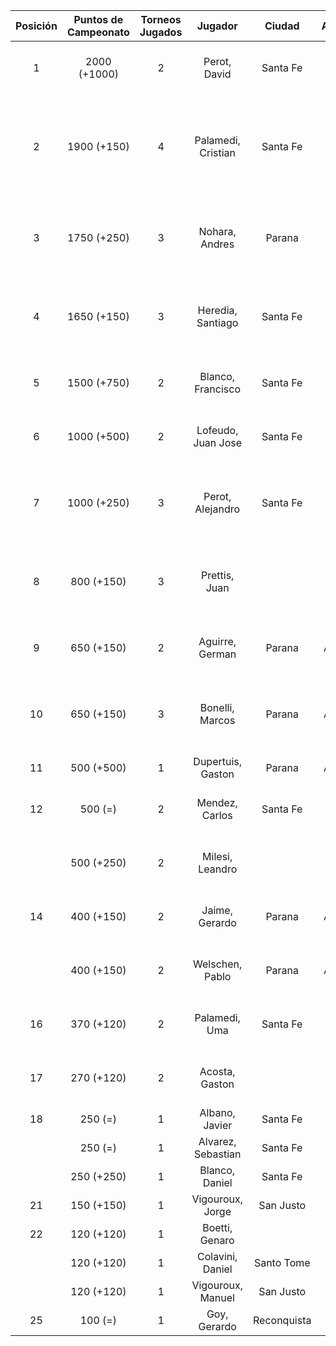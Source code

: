 |  Posición  |  Puntos de Campeonato  |  Torneos Jugados  |      Jugador       |   Ciudad    |  Afiliación  |                Puntos sumados                 |
|:----------:|:----------------------:|:-----------------:|:------------------:|:-----------:|:------------:|:---------------------------------------------:|
|     1      |      2000 (+1000)      |         2         |    Perot, David    |  Santa Fe   |   Atemeli    |            1000 (T03) + 1000 (T04)            |
|     2      |      1900 (+150)       |         4         | Palamedi, Cristian |  Santa Fe   |   Atemeli    | 750 (T01) + 750 (T02) + 250 (T03) + 150 (T04) |
|     3      |      1750 (+250)       |         3         |   Nohara, Andres   |   Parana    |              |      1000 (T02) + 500 (T01) + 250 (T04)       |
|     4      |      1650 (+150)       |         3         | Heredia, Santiago  |  Santa Fe   |   Atemeli    |      1000 (T01) + 500 (T03) + 150 (T04)       |
|     5      |      1500 (+750)       |         2         | Blanco, Francisco  |  Santa Fe   |   Atemeli    |             750 (T03) + 750 (T04)             |
|     6      |      1000 (+500)       |         2         | Lofeudo, Juan Jose |  Santa Fe   |   Atemeli    |             500 (T04) + 500 (T03)             |
|     7      |      1000 (+250)       |         3         |  Perot, Alejandro  |  Santa Fe   |   Atemeli    |       500 (T01) + 250 (T04) + 250 (T03)       |
|     8      |       800 (+150)       |         3         |   Prettis, Juan    |             |              |       500 (T02) + 150 (T04) + 150 (T03)       |
|     9      |       650 (+150)       |         2         |  Aguirre, German   |   Parana    |   Aspatem    |             500 (T02) + 150 (T04)             |
|     10     |       650 (+150)       |         3         |  Bonelli, Marcos   |   Parana    |   Aspatem    |       250 (T02) + 250 (T01) + 150 (T04)       |
|     11     |       500 (+500)       |         1         | Dupertuis, Gaston  |   Parana    |   Aspatem    |                   500 (T04)                   |
|     12     |        500 (=)         |         2         |   Mendez, Carlos   |  Santa Fe   |   Atemeli    |             250 (T03) + 250 (T01)             |
|            |       500 (+250)       |         2         |  Milesi, Leandro   |             |              |             250 (T04) + 250 (T01)             |
|     14     |       400 (+150)       |         2         |   Jaime, Gerardo   |   Parana    |   Aspatem    |             250 (T02) + 150 (T04)             |
|            |       400 (+150)       |         2         |  Welschen, Pablo   |   Parana    |   Aspatem    |             250 (T02) + 150 (T04)             |
|     16     |       370 (+120)       |         2         |   Palamedi, Uma    |  Santa Fe   |   Atemeli    |             250 (T02) + 120 (T04)             |
|     17     |       270 (+120)       |         2         |   Acosta, Gaston   |             |              |             150 (T02) + 120 (T04)             |
|     18     |        250 (=)         |         1         |   Albano, Javier   |  Santa Fe   |   Atemeli    |                   250 (T03)                   |
|            |        250 (=)         |         1         | Alvarez, Sebastian |  Santa Fe   |   Atemeli    |                   250 (T01)                   |
|            |       250 (+250)       |         1         |   Blanco, Daniel   |  Santa Fe   |   Atemeli    |                   250 (T04)                   |
|     21     |       150 (+150)       |         1         |  Vigouroux, Jorge  |  San Justo  | Tiro Federal |                   150 (T04)                   |
|     22     |       120 (+120)       |         1         |   Boetti, Genaro   |             |              |                   120 (T04)                   |
|            |       120 (+120)       |         1         |  Colavini, Daniel  | Santo Tome  |   Atemeli    |                   120 (T04)                   |
|            |       120 (+120)       |         1         | Vigouroux, Manuel  |  San Justo  | Tiro Federal |                   120 (T04)                   |
|     25     |        100 (=)         |         1         |    Goy, Gerardo    | Reconquista |    ATMAR     |                   100 (T03)                   |